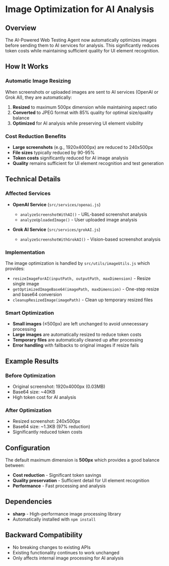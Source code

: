 # Image Optimization for AI Analysis

## Overview

The AI-Powered Web Testing Agent now automatically optimizes images before sending them to AI services for analysis. This significantly reduces token costs while maintaining sufficient quality for UI element recognition.

## How It Works

### Automatic Image Resizing

When screenshots or uploaded images are sent to AI services (OpenAI or Grok AI), they are automatically:

1. **Resized** to maximum 500px dimension while maintaining aspect ratio
2. **Converted** to JPEG format with 85% quality for optimal size/quality balance
3. **Optimized** for AI analysis while preserving UI element visibility

### Cost Reduction Benefits

- **Large screenshots** (e.g., 1920x4000px) are reduced to 240x500px
- **File sizes** typically reduced by 90-95%
- **Token costs** significantly reduced for AI image analysis
- **Quality** remains sufficient for UI element recognition and test generation

## Technical Details

### Affected Services

- **OpenAI Service** (`src/services/openai.js`)
  - `analyzeScreenshotWithAI()` - URL-based screenshot analysis
  - `analyzeUploadedImage()` - User uploaded image analysis

- **Grok AI Service** (`src/services/grokAI.js`)
  - `analyzeScreenshotWithGrokAI()` - Vision-based screenshot analysis

### Implementation

The image optimization is handled by `src/utils/imageUtils.js` which provides:

- `resizeImageForAI(inputPath, outputPath, maxDimension)` - Resize single image
- `getOptimizedImageBase64(imagePath, maxDimension)` - One-step resize and base64 conversion
- `cleanupResizedImage(imagePath)` - Clean up temporary resized files

### Smart Optimization

- **Small images** (≤500px) are left unchanged to avoid unnecessary processing
- **Large images** are automatically resized to reduce token costs
- **Temporary files** are automatically cleaned up after processing
- **Error handling** with fallbacks to original images if resize fails

## Example Results

### Before Optimization
- Original screenshot: 1920x4000px (0.03MB)
- Base64 size: ~40KB
- High token cost for AI analysis

### After Optimization
- Resized screenshot: 240x500px
- Base64 size: ~1.3KB (97% reduction)
- Significantly reduced token costs

## Configuration

The default maximum dimension is **500px** which provides a good balance between:
- **Cost reduction** - Significant token savings
- **Quality preservation** - Sufficient detail for UI element recognition
- **Performance** - Fast processing and analysis

## Dependencies

- **sharp** - High-performance image processing library
- Automatically installed with `npm install`

## Backward Compatibility

- No breaking changes to existing APIs
- Existing functionality continues to work unchanged
- Only affects internal image processing for AI analysis